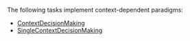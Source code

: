 The following tasks implement context-dependent paradigms:

- [ContextDecisionMaking](../envs.md#neurogym.envs.contextdecisionmaking.ContextDecisionMaking)
- [SingleContextDecisionMaking](../envs.md#neurogym.envs.contextdecisionmaking.SingleContextDecisionMaking)
